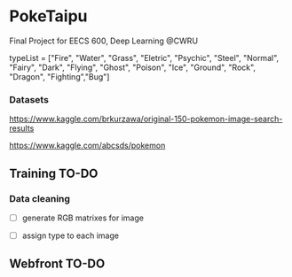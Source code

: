 # PokeTaipu
Final Project for EECS 600, Deep Learning @CWRU

typeList = ["Fire", "Water", "Grass", "Eletric", "Psychic", "Steel", "Normal", "Fairy", "Dark", "Flying", "Ghost", "Poison", "Ice", "Ground", "Rock", "Dragon", "Fighting","Bug"]

### Datasets

https://www.kaggle.com/brkurzawa/original-150-pokemon-image-search-results

https://www.kaggle.com/abcsds/pokemon

## Training TO-DO
### Data cleaning
- [ ] generate RGB matrixes for image
- [ ] assign type to each image


## Webfront TO-DO

